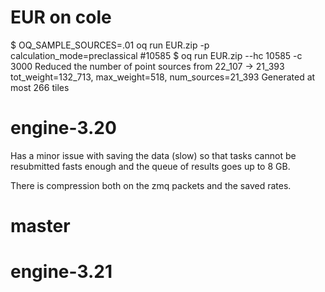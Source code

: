 # EUR on cole

$ OQ_SAMPLE_SOURCES=.01 oq run EUR.zip -p calculation_mode=preclassical #10585
$ oq run EUR.zip --hc 10585 -c 3000
Reduced the number of point sources from 22_107 -> 21_393
tot_weight=132_713, max_weight=518, num_sources=21_393
Generated at most 266 tiles

# engine-3.20

Has a minor issue with saving the data (slow) so that tasks cannot
be resubmitted fasts enough and the queue of results goes up to
8 GB.

There is compression both on the zmq packets and the saved rates.

# master

# engine-3.21

